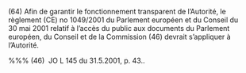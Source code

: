 (64) Afin de garantir le fonctionnement transparent de l’Autorité, le règlement (CE) no 1049/2001 du Parlement européen et du Conseil du 30 mai 2001 relatif à l’accès du public aux documents du Parlement européen, du Conseil et de la Commission (46) devrait s’appliquer à l’Autorité.

%%% (46)  JO L 145 du 31.5.2001, p. 43..